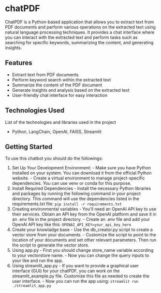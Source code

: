 # chatPDF

ChatPDF is a Python-based application that allows you to extract text from PDF documents and perform various operations on the extracted text using natural language processing techniques. It provides a chat interface where you can interact with the extracted text and perform tasks such as searching for specific keywords, summarizing the content, and generating insights.

## Features
- Extract text from PDF documents
- Perform keyword search within the extracted text
- Summarize the content of the PDF document
- Generate insights and analysis based on the extracted text
- User-friendly chat interface for easy interaction

## Technologies Used
List of the technologies and libraries used in the project
- Python, LangChain, OpenAI, FAISS, Streamlit

## Getting Started
  To use this chatbot you should do the followings:
  
  1. Set Up Your Development Environment:
    - Make sure you have Python installed on your system. You can download it from the official Python website.
    - Create a virtual environment to manage project-specific dependencies. You can use venv or conda for this purpose.
  2. Install Required Dependencies
    - Install the necessary Python libraries and packages by running the following command in your project directory. This command will use the dependencies listed in         the requirements.txt file:
       `pip install -r requirements.txt`
  3. Creating environmental variables
    - You'll need an OpenAI API key to use their services. Obtain an API key from the OpenAI platform and save it in an .env file in the project directory.
    - Create an .env file and add your OpenAI API key like this:
       `OPENAI_API_KEY=your_api_key_here`
  3. Create your knowladge base
    - Use the db_creator.py script to create a vector store from your documents.
    - Customize the script to point to the location of your documents and set other relevant parameters. Then run the script to generate the vector store.
  4. Using app.py
    - First you should change store_name variable according to your vectorstore name.
    - Now you can change the query inputs to your like and run the app.
  5. Using streamlit_app.py
    - If you want to provide a graphical user interface (GUI) for your chatPDF, you can work on the streamlit_example.py file. Customize this file as needed to create the user interface.
    - Now you can run the app using:
       `streamlit run ./streamlit_app.py`
